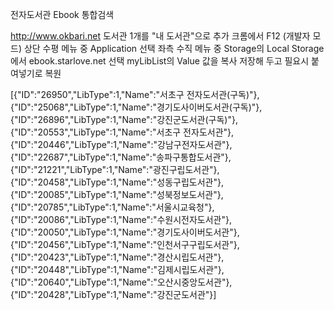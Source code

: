 전자도서관 Ebook 통합검색

http://www.okbari.net
도서관 1개를 "내 도서관"으로 추가
크롬에서 F12 (개발자 모드)
상단 수평 메뉴 중 Application 선택
좌측 수직 메뉴 중 Storage의 Local Storage에서 ebook.starlove.net 선택
myLibList의 Value 값을 복사 저장해 두고 필요시 붙여넣기로 복원


[{"ID":"26950","LibType":1,"Name":"서초구 전자도서관(구독)"},{"ID":"25068","LibType":1,"Name":"경기도사이버도서관(구독)"},{"ID":"26896","LibType":1,"Name":"강진군도서관(구독)"},{"ID":"20553","LibType":1,"Name":"서초구 전자도서관"},{"ID":"20446","LibType":1,"Name":"강남구전자도서관"},{"ID":"22687","LibType":1,"Name":"송파구통합도서관"},{"ID":"21221","LibType":1,"Name":"광진구립도서관"},{"ID":"20458","LibType":1,"Name":"성동구립도서관"},{"ID":"20085","LibType":1,"Name":"성북정보도서관"},{"ID":"20785","LibType":1,"Name":"서울시교육청"},{"ID":"20086","LibType":1,"Name":"수원시전자도서관"},{"ID":"20050","LibType":1,"Name":"경기도사이버도서관"},{"ID":"20456","LibType":1,"Name":"인천서구구립도서관"},{"ID":"20423","LibType":1,"Name":"경산시립도서관"},{"ID":"20448","LibType":1,"Name":"김제시립도서관"},{"ID":"20640","LibType":1,"Name":"오산시중앙도서관"},{"ID":"20428","LibType":1,"Name":"강진군도서관"}]
